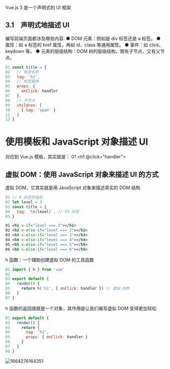 
Vue.js 3 是一个声明式的 UI 框架
## 3.1　声明式地描述 UI

编写前端页面都涉及哪些内容:
● DOM 元素：例如是 div 标签还是 a 标签。
● 属性：如 a 标签的 href 属性，再如 id、class 等通用属性。
● 事件：如 click、keydown 等。
● 元素的层级结构：DOM 树的层级结构，既有子节点，又有父节点。

```javaScript
01 const title = {
02   // 标签名称
03   tag: 'h1',
04   // 标签属性
05   props: {
06     onClick: handler
07   },
08   // 子节点
09   children: [
10     { tag: 'span' }
11   ]
12 }
```



# 使用模板和 JavaScript 对象描述 UI 

对应到 Vue.js 模板，其实就是：
01 <h1 @click="handler"><span></span></h1>

## 虚拟 DOM：使用 JavaScript 对象来描述 UI 的方式
虚拟 DOM，它其实就是用 JavaScript 对象来描述真实的 DOM 结构
```js
01 // h 标签的级别
02 let level = 3
03 const title = {
04   tag: `h${level}`, // h3 标签
05 }
```

```XML
01 <h1 v-if="level === 1"></h1>
02 <h2 v-else-if="level === 2"></h2>
03 <h3 v-else-if="level === 3"></h3>
04 <h4 v-else-if="level === 4"></h4>
05 <h5 v-else-if="level === 5"></h5>
06 <h6 v-else-if="level === 6"></h6>
```

 h 函数：一个辅助创建虚拟 DOM 的工具函数
```js
01 import { h } from 'vue'
02
03 export default {
04   render() {
05     return h('h1', { onClick: handler }) // 虚拟 DOM
06   }
07 }
```
h 函数的返回值就是一个对象，其作用是让我们编写虚拟 DOM 变得更加轻松
```js
01 export default {
02   render() {
03     return {
04       tag: 'h1',
05       props: { onClick: handler }
06     }
07   }
08 }
```

![1664276164351](image/3.1声明式渲染UI/1664276164351.png)